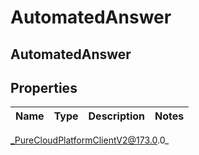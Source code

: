 # AutomatedAnswer

## AutomatedAnswer

## Properties

|Name | Type | Description | Notes|
|------------ | ------------- | ------------- | -------------|



_PureCloudPlatformClientV2@173.0.0_
